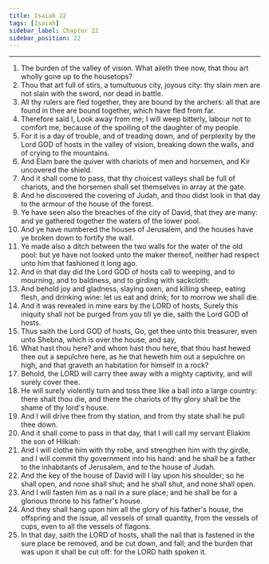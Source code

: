 ```yaml
---
title: Isaiah 22
tags: [Isaiah]
sidebar_label: Chapter 22
sidebar_position: 22
---
```


---
1. The burden of the valley of vision. What aileth thee now, that thou art wholly gone up to the housetops?
2. Thou that art full of stirs, a tumultuous city, joyous city: thy slain men are not slain with the sword, nor dead in battle.
3. All thy rulers are fled together, they are bound by the archers: all that are found in thee are bound together, which have fled from far.
4. Therefore said I, Look away from me; I will weep bitterly, labour not to comfort me, because of the spoiling of the daughter of my people.
5. For it is a day of trouble, and of treading down, and of perplexity by the Lord GOD of hosts in the valley of vision, breaking down the walls, and of crying to the mountains.
6. And Elam bare the quiver with chariots of men and horsemen, and Kir uncovered the shield.
7. And it shall come to pass, that thy choicest valleys shall be full of chariots, and the horsemen shall set themselves in array at the gate.
8. And he discovered the covering of Judah, and thou didst look in that day to the armour of the house of the forest.
9. Ye have seen also the breaches of the city of David, that they are many: and ye gathered together the waters of the lower pool.
10. And ye have numbered the houses of Jerusalem, and the houses have ye broken down to fortify the wall.
11. Ye made also a ditch between the two walls for the water of the old pool: but ye have not looked unto the maker thereof, neither had respect unto him that fashioned it long ago.
12. And in that day did the Lord GOD of hosts call to weeping, and to mourning, and to baldness, and to girding with sackcloth:
13. And behold joy and gladness, slaying oxen, and killing sheep, eating flesh, and drinking wine: let us eat and drink; for to morrow we shall die.
14. And it was revealed in mine ears by the LORD of hosts, Surely this iniquity shall not be purged from you till ye die, saith the Lord GOD of hosts.
15. Thus saith the Lord GOD of hosts, Go, get thee unto this treasurer, even unto Shebna, which is over the house, and say,
16. What hast thou here? and whom hast thou here, that thou hast hewed thee out a sepulchre here, as he that heweth him out a sepulchre on high, and that graveth an habitation for himself in a rock?
17. Behold, the LORD will carry thee away with a mighty captivity, and will surely cover thee.
18. He will surely violently turn and toss thee like a ball into a large country: there shalt thou die, and there the chariots of thy glory shall be the shame of thy lord's house.
19. And I will drive thee from thy station, and from thy state shall he pull thee down.
20. And it shall come to pass in that day, that I will call my servant Eliakim the son of Hilkiah:
21. And I will clothe him with thy robe, and strengthen him with thy girdle, and I will commit thy government into his hand: and he shall be a father to the inhabitants of Jerusalem, and to the house of Judah.
22. And the key of the house of David will I lay upon his shoulder; so he shall open, and none shall shut; and he shall shut, and none shall open.
23. And I will fasten him as a nail in a sure place; and he shall be for a glorious throne to his father's house.
24. And they shall hang upon him all the glory of his father's house, the offspring and the issue, all vessels of small quantity, from the vessels of cups, even to all the vessels of flagons.
25. In that day, saith the LORD of hosts, shall the nail that is fastened in the sure place be removed, and be cut down, and fall; and the burden that was upon it shall be cut off: for the LORD hath spoken it.